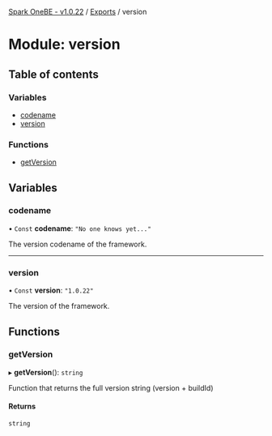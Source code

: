 [Spark OneBE - v1.0.22](../README.md) / [Exports](../modules.md) / version

# Module: version

## Table of contents

### Variables

- [codename](version.md#codename)
- [version](version.md#version)

### Functions

- [getVersion](version.md#getversion)

## Variables

### codename

• `Const` **codename**: ``"No one knows yet..."``

The version codename of the framework.

___

### version

• `Const` **version**: ``"1.0.22"``

The version of the framework.

## Functions

### getVersion

▸ **getVersion**(): `string`

Function that returns the full version string (version + buildId)

#### Returns

`string`
